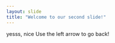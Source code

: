 ```yaml
---
layout: slide
title: "Welcome to our second slide!"
---
```

yesss, nice
Use the left arrow to go back!
